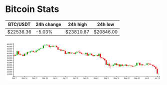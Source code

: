 # Bitcoin Stats

BTC/USDT|24h change|24h high|24h low|
|---|---|---|---|
|$22536.36|-5.03%|$23810.87|$20846.00|

<img src="./chart.svg">
